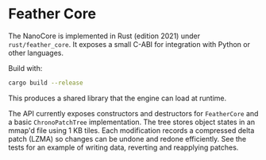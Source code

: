 # Feather Core

The NanoCore is implemented in Rust (edition 2021) under `rust/feather_core`.
It exposes a small C-ABI for integration with Python or other languages.

Build with:

```bash
cargo build --release
```

This produces a shared library that the engine can load at runtime.

The API currently exposes constructors and destructors for `FeatherCore`
and a basic `ChronoPatchTree` implementation. The tree stores object states
in an mmap'd file using 1 KB tiles. Each modification records a compressed
delta patch (LZMA) so changes can be undone and redone efficiently.
See the tests for an example of writing data, reverting and reapplying patches.
